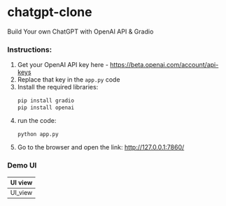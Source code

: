 # chatgpt-clone
Build Your own ChatGPT with OpenAI API &amp; Gradio

### Instructions:
1. Get your OpenAI API key here - https://beta.openai.com/account/api-keys
2. Replace that key in the `app.py` code 
3. Install the required libraries:
   ```
   pip install gradio
   pip install openai
   ```
4. run  the code:
   ```
   python app.py
   ```
6. Go to the browser and open the link: http://127.0.0.1:7860/


### Demo UI 
| UI view                          |
|--------------------------------------------------|
|UI_view | ![UI_view.png](https://github.com/Nasima-Islam-Bithi/ChatGPT_Clone/blob/main/UI_view.png) |



